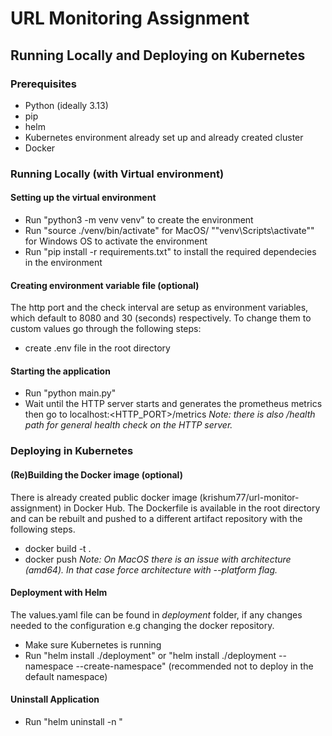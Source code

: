 # URL Monitoring Assignment

## Running Locally and Deploying on Kubernetes
### Prerequisites 
- Python (ideally 3.13)
- pip
- helm
- Kubernetes environment already set up and already created cluster
- Docker

### Running Locally (with Virtual environment)
#### Setting up the virtual environment
- Run "python3 -m venv venv" to create the environment 
- Run "source ./venv/bin/activate" for MacOS/ ""venv\Scripts\activate"" for Windows OS to activate the environment
- Run "pip install -r requirements.txt" to install the required dependecies in the environment
#### Creating environment variable file (optional)
The http port and the check interval are setup as environment variables, which default to 8080 and 30 (seconds) respectively. To change them to custom values go through  the following steps:
- create .env file in the root directory
#### Starting the application
- Run "python main.py"
- Wait until the HTTP server starts and generates the prometheus metrics then go to localhost:<HTTP_PORT>/metrics
*Note: there is also /health path for general health check on the HTTP server.*
### Deploying in Kubernetes
#### (Re)Building the Docker image (optional)
There is already created public docker image (krishum77/url-monitor-assignment) in Docker Hub. The Dockerfile is available in the root directory and can be rebuilt and pushed to a different artifact repository with the following steps.
- docker build -t <your-repository> .
- docker push <tag>
*Note: On MacOS there is an issue with architecture (amd64). In that case force architecture with --platform flag.*
#### Deployment with Helm
The values.yaml file can be found in *deployment* folder, if any changes needed to the configuration e.g changing the docker repository.
- Make sure Kubernetes is running
- Run "helm install <application-name> ./deployment" or "helm install <application-name> ./deployment --namespace <your-namespace> --create-namespace" (recommended not to deploy in the default namespace)
#### Uninstall Application
- Run "helm uninstall <application-name> -n <your-namespace>"
  
